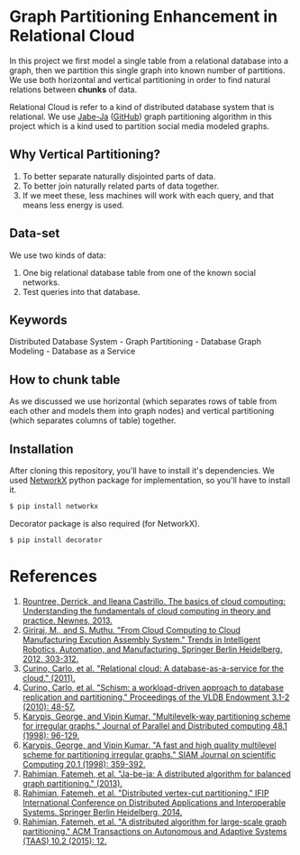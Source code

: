 # Graph Partitioning Enhancement in Relational Cloud
In this project we first model a single table from a relational database into a graph, then we partition this single graph into known number of partitions. We use both horizontal and vertical partitioning in order to find natural relations between __chunks__ of data.

Relational Cloud is refer to a kind of distributed database system that is relational. We use [Jabe-Ja](http://www.sics.se/~fatemeh/files/papers/jabeja.pdf) ([GitHub](https://github.com/fatemehr/jabeja)) graph partitioning algorithm in this project which is a kind used to partition social media modeled graphs.

## Why Vertical Partitioning?

1. To better separate naturally disjointed parts of data.
2. To better join naturally related parts of data together.
3. If we meet these, less machines will work with each query, and that means less energy is used.

## Data-set
We use two kinds of data:

1. One big relational database table from one of the known social networks.
2. Test queries into that database.

## Keywords
Distributed Database System - Graph Partitioning - Database Graph Modeling - Database as a Service

## How to chunk table
As we discussed we use horizontal (which separates rows of table from each other and models them into graph nodes) and vertical partitioning (which separates columns of table) together.

## Installation
After cloning this repository, you'll have to install it's dependencies. We used [NetworkX](https://github.com/networkx/networkx) python package for implementation, so you'll have to install it.

```bash
$ pip install networkx
```

Decorator package is also required (for NetworkX).

```bash
$ pip install decorator
```

# References
1. [Rountree, Derrick, and Ileana Castrillo. The basics of cloud computing: Understanding the fundamentals of cloud computing in theory and practice. Newnes, 2013.](https://books.google.com/books?hl=en&lr=&id=k7gwl2jgBBwC&oi=fnd&pg=PP1&dq=Rountree,+Derrick,+and+Ileana+Castrillo.+The+Basics+of+Cloud+Computing:+Understanding+the+Fundamentals+of+Cloud+Computing+in+Theory+and+Practice.+Newnes,+2013.&ots=Q9u_TTi0yH&sig=ph9Ew3k34JqzyN43CKe6ts93UVw)
2. [Giriraj, M., and S. Muthu. "From Cloud Computing to Cloud Manufacturing Excution Assembly System." Trends in Intelligent Robotics, Automation, and Manufacturing. Springer Berlin Heidelberg, 2012. 303-312.](http://link.springer.com/chapter/10.1007/978-3-642-35197-6_34)
3. [Curino, Carlo, et al. "Relational cloud: A database-as-a-service for the cloud." (2011).](http://dspace.mit.edu/handle/1721.1/62241)
4. [Curino, Carlo, et al. "Schism: a workload-driven approach to database replication and partitioning." Proceedings of the VLDB Endowment 3.1-2 (2010): 48-57.](http://dl.acm.org/citation.cfm?id=1920853)
5. [Karypis, George, and Vipin Kumar. "Multilevelk-way partitioning scheme for irregular graphs." Journal of Parallel and Distributed computing 48.1 (1998): 96-129.](http://www.sciencedirect.com/science/article/pii/S0743731597914040)
6. [Karypis, George, and Vipin Kumar. "A fast and high quality multilevel scheme for partitioning irregular graphs." SIAM Journal on scientific Computing 20.1 (1998): 359-392.](http://epubs.siam.org/doi/abs/10.1137/S1064827595287997)
7. [Rahimian, Fatemeh, et al. "Ja-be-ja: A distributed algorithm for balanced graph partitioning." (2013).](http://soda.swedish-ict.se/5473/)
8. [Rahimian, Fatemeh, et al. "Distributed vertex-cut partitioning." IFIP International Conference on Distributed Applications and Interoperable Systems. Springer Berlin Heidelberg, 2014.](http://link.springer.com/chapter/10.1007/978-3-662-43352-2_15)
9. [Rahimian, Fatemeh, et al. "A distributed algorithm for large-scale graph partitioning." ACM Transactions on Autonomous and Adaptive Systems (TAAS) 10.2 (2015): 12.](http://dl.acm.org/citation.cfm?id=2714568)

